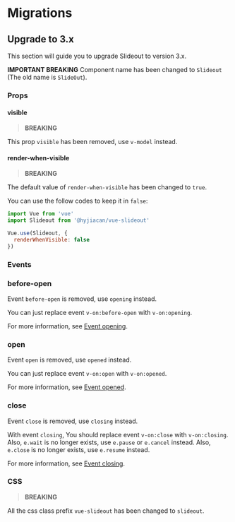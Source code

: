# Migrations

## Upgrade to 3.x

This section will guide you to upgrade Slideout to version 3.x.

**IMPORTANT BREAKING** Component name has been changed to `Slideout` (The old name is `SlideOut`).

### Props

#### visible

> **BREAKING**

This prop `visible` has been removed, use `v-model` instead.

#### render-when-visible

> **BREAKING**

The default value of `render-when-visible` has been changed to `true`.

You can use the follow codes to keep it in `false`:

```javascript
import Vue from 'vue'
import Slideout from '@hyjiacan/vue-slideout'

Vue.use(Slideout, {
  renderWhenVisible: false
})
```

### Events

### before-open

Event `before-open` is removed, use `opening` instead.

You can just replace event `v-on:before-open` with `v-on:opening`.

For more information, see [Event opening](./API.md#opening).

### open

Event `open` is removed, use `opened` instead.

You can just replace event `v-on:open` with `v-on:opened`.

For more information, see [Event opened](./API.md#opened).

### close

Event `close` is removed, use `closing` instead.

With event `closing`,
You should replace event `v-on:close` with `v-on:closing`.
Also, `e.wait` is no longer exists, use `e.pause` or `e.cancel` instead.
Also, `e.close` is no longer exists, use `e.resume` instead.

For more information, see [Event closing](./API.md#closing).

### CSS

> **BREAKING**

All the css class prefix `vue-slideout` has been changed to `slideout`.  
